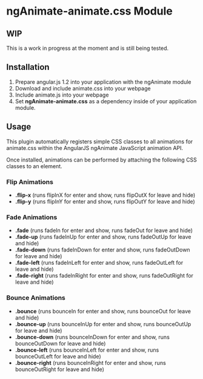 # ngAnimate-animate.css Module

## WIP

This is a work in progress at the moment and is still being tested.

## Installation

1. Prepare angular.js 1.2 into your application with the ngAnimate module
2. Download and include animate.css into your webpage
3. Include animate.js into your webpage
4. Set **ngAnimate-animate.css** as a dependency inside of your application module.

## Usage

This plugin automatically registers simple CSS classes to all animations for animate.css within the AngularJS ngAnimate
JavaScript animation API.

Once installed, animations can be performed by attaching the following CSS classes to an element.

### Flip Animations
- **.flip-x** (runs flipInX for enter and show, runs flipOutX for leave and hide)
- **.flip-y** (runs flipInY for enter and show, runs flipOutY for leave and hide)

### Fade Animations
- **.fade** (runs fadeIn for enter and show, runs fadeOut for leave and hide)
- **.fade-up** (runs fadeInUp for enter and show, runs fadeOutUp for leave and hide)
- **.fade-down** (runs fadeInDown for enter and show, runs fadeOutDown for leave and hide)
- **.fade-left** (runs fadeInLeft for enter and show, runs fadeOutLeft for leave and hide)
- **.fade-right** (runs fadeInRight for enter and show, runs fadeOutRight for leave and hide)

### Bounce Animations
- **.bounce** (runs bounceIn for enter and show, runs bounceOut for leave and hide)
- **.bounce-up** (runs bounceInUp for enter and show, runs bounceOutUp for leave and hide)
- **.bounce-down** (runs bounceInDown for enter and show, runs bounceOutDown for leave and hide)
- **.bounce-left** (runs bounceInLeft for enter and show, runs bounceOutLeft for leave and hide)
- **.bounce-right** (runs bounceInRight for enter and show, runs bounceOutRight for leave and hide)
